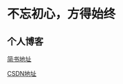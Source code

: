
# 不忘初心，方得始终



## 个人博客

[简书地址](https://www.jianshu.com/u/4420094d9af3)

[CSDN地址](https://blog.csdn.net/mark__cao)

